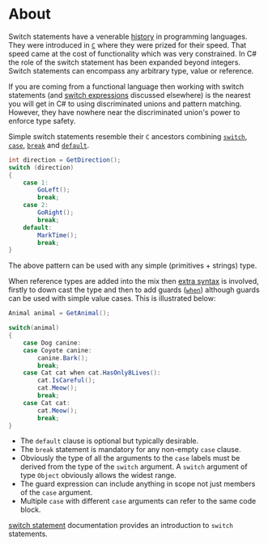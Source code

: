 # About

Switch statements have a venerable [history][wiki-switch] in programming languages. They were introduced in [`C`][c-switch] where they were prized for their speed. That speed came at the cost of functionality which was very constrained. In C# the role of the switch statement has been expanded beyond integers. Switch statements can encompass any arbitrary type, value or reference.

If you are coming from a functional language then working with switch statements (and [switch expressions][switch-expression] discussed elsewhere) is the nearest you will get in C# to using discriminated unions and pattern matching. However, they have nowhere near the discriminated union's power to enforce type safety.

Simple switch statements resemble their `C` ancestors combining [`switch`][switch], [`case`][case], [`break`][switch-break] and [`default`][switch-default].

```csharp
int direction = GetDirection();
switch (direction)
{
    case 1:
        GoLeft();
        break;
    case 2:
        GoRight();
        break;
    default:
        MarkTime();
        break;
}
```

The above pattern can be used with any simple (primitives + strings) type.

When reference types are added into the mix then [extra syntax][switch-pattern-matching] is involved, firstly to down cast the type and then to add guards ([`when`][switch-when]) although guards can be used with simple value cases. This is illustrated below:

```csharp
Animal animal = GetAnimal();

switch(animal)
{
    case Dog canine:
    case Coyote canine:
        canine.Bark();
        break;
    case Cat cat when cat.HasOnly8Lives():
        cat.IsCareful();
        cat.Meow();
        break;
    case Cat cat:
        cat.Meow();
        break;
}
```

- The `default` clause is optional but typically desirable.
- The `break` statement is mandatory for any non-empty `case` clause.
- Obviously the type of all the arguments to the `case` labels must be derived from the type of the `switch` argument. A `switch` argument of type `Object` obviously allows the widest range.
- The guard expression can include anything in scope not just members of the `case` argument.
- Multiple `case` with different `case` arguments can refer to the same code block.

[switch statement][switch-statement] documentation provides an introduction to `switch` statements.

[wiki-switch]: https://en.wikipedia.org/wiki/Switch_statement
[switch-statement]: https://docs.microsoft.com/en-us/dotnet/csharp/language-reference/keywords/switch
[switch-expression]: https://docs.microsoft.com/en-us/dotnet/csharp/language-reference/operators/switch-expression#basic-example
[switch]: https://docs.microsoft.com/en-us/dotnet/csharp/language-reference/keywords/switch#the-switch-section
[case]: https://docs.microsoft.com/en-us/dotnet/csharp/language-reference/keywords/switch#case-labels
[switch-break]: https://docs.microsoft.com/en-us/dotnet/csharp/language-reference/keywords/break
[switch-default]: https://docs.microsoft.com/en-us/dotnet/csharp/language-reference/keywords/switch#the-default-case
[switch-pattern-matching]: https://docs.microsoft.com/en-us/dotnet/csharp/language-reference/keywords/switch#type-pattern
[switch-when]: https://docs.microsoft.com/en-us/dotnet/csharp/language-reference/keywords/switch#the-case-statement-and-the-when-clause
[c-switch]: https://docs.microsoft.com/en-us/cpp/c-language/switch-statement-c
